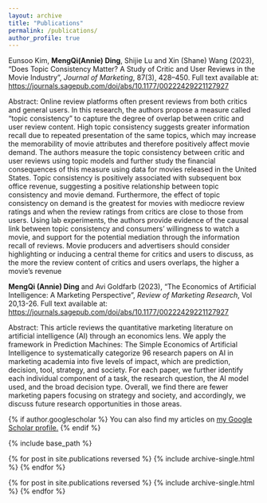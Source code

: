 ```yaml
---
layout: archive
title: "Publications"
permalink: /publications/
author_profile: true
---
```

Eunsoo Kim, **MengQi(Annie) Ding**, Shijie Lu and Xin (Shane) Wang (2023), “Does Topic Consistency Matter? 
A Study of Critic and User Reviews in the Movie Industry”,<i> Journal of Marketing</i>, 87(3), 428–450. Full text available at: <a href = "https://journals.sagepub.com/doi/abs/10.1177/00222429221127927"> https://journals.sagepub.com/doi/abs/10.1177/00222429221127927</a>

Abstract: Online review platforms often present reviews from both critics and general users. In this research, 
the authors propose a measure called “topic consistency” to capture the degree of overlap between 
critic and user review content. High topic consistency suggests greater information recall due to 
repeated presentation of the same topics, which may increase the memorability of movie attributes 
and therefore positively affect movie demand. The authors measure the topic consistency between 
critic and user reviews using topic models and further study the financial consequences of this 
measure using data for movies released in the United States. Topic consistency is positively associated 
with subsequent box office revenue, suggesting a positive relationship between topic consistency and 
movie demand. Furthermore, the effect of topic consistency on demand is the greatest for movies with 
mediocre review ratings and when the review ratings from critics are close to those from users. Using 
lab experiments, the authors provide evidence of the causal link between topic consistency and 
consumers’ willingness to watch a movie, and support for the potential mediation through the 
information recall of reviews. Movie producers and advertisers should consider highlighting or 
inducing a central theme for critics and users to discuss, as the more the review content of critics and 
users overlaps, the higher a movie’s revenue

**MengQi (Annie) Ding** and Avi Goldfarb (2023), “The Economics of Artificial Intelligence: A Marketing
Perspective”, <i>Review of Marketing Research</i>, Vol 20,13-26. Full text available at: <a href = "https://www.emerald.com/insight/content/doi/10.1108/S1548-643520230000020002/full/html"> https://journals.sagepub.com/doi/abs/10.1177/00222429221127927</a>

Abstract: This article reviews the quantitative marketing literature on artificial intelligence (AI) through an
economics lens. We apply the framework in Prediction Machines: The Simple Economics of Artificial
Intelligence to systematically categorize 96 research papers on AI in marketing academia into five
levels of impact, which are prediction, decision, tool, strategy, and society. For each paper, we further
identify each individual component of a task, the research question, the AI model used, and the broad
decision type. Overall, we find there are fewer marketing papers focusing on strategy and society, and
accordingly, we discuss future research opportunities in those areas.

{% if author.googlescholar %}
  You can also find my articles on <u><a href="{{author.googlescholar}}">my Google Scholar profile</a>.</u>
{% endif %}

{% include base_path %}

{% for post in site.publications reversed %}
  {% include archive-single.html %}
{% endfor %}

{% for post in site.publications reversed %}
  {% include archive-single.html %}
{% endfor %}

